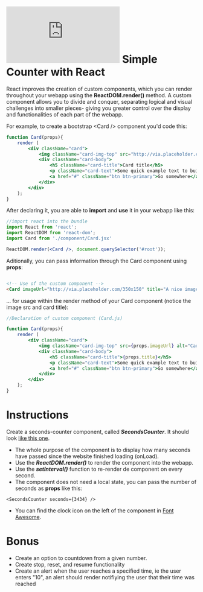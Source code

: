 # ![alt text](https://assets.breatheco.de/apis/img/images.php?blob&random&cat=icon&tags=breathecode,32) Simple Counter with React

React improves the creation of custom components, which you can render throughout your webapp using the **ReactDOM.render()** method. A custom component allows you to divide and conquer, separating logical and visual challenges into smaller pieces- giving you greater control over the display and functionalities of each part of the webapp.

For example, to create a bootstrap &#x3C;Card /&#x3E; component you'd code this:

```jsx
function Card(props){
    render (
        <div className="card">
            <img className="card-img-top" src="http://via.placeholder.com/350x150" alt="Card image cap" />
            <div className="card-body">
                <h5 className="card-title">Card title</h5>
                <p className="card-text">Some quick example text to build on the card title and fill the card's content.</p>
                <a href="#" className="btn btn-primary">Go somewhere</a>
            </div>
        </div>
    );
}
```

After declaring it, you are able to **import** and **use** it in your webapp like this:

```jsx
//import react into the bundle
import React from 'react';
import ReactDOM from 'react-dom';
import Card from './component/Card.jsx'

ReactDOM.render(<Card />, document.querySelector('#root'));
```

Aditionally, you can pass information through the Card component using **props**:

```html

<!-- Use of the custom component -->
<Card imageUrl="http://via.placeholder.com/350x150" title="A nice image" />

```

... for usage within the render method of your Card component (notice the image src and card title):

```jsx
//Declaration of custom component (Card.js)

function Card(props){
    render (
        <div className="card">
            <img className="card-img-top" src={props.imageUrl} alt="Card image cap" />
            <div className="card-body">
                <h5 className="card-title">{props.title}</h5>
                <p className="card-text">Some quick example text to build on the card title and fill the card's content.</p>
                <a href="#" className="btn btn-primary">Go somewhere</a>
            </div>
        </div>
    );
}
```

# Instructions

Create a seconds-counter component, called ***SecondsCounter***. It should look [like this one](https://projects.breatheco.de/json?slug=simple-counter-react&preview).

- The whole purpose of the component is to display how many seconds have passed since the website finished loading (onLoad).
- Use the ***ReactDOM.render()*** to render the component into the webapp.
- Use the ***setInterval()*** function to re-render de component on every second.
- The component does not need a local state, you can pass the number of seconds as **props** like this:
```
<SecondsCounter seconds={3434} />

```
- You can find the clock icon on the left of the component in [Font Awesome](https://fontawesome.com/).

# Bonus
- Create an option to countdown from a given number.
- Create stop, reset, and resume functionality
- Create an alert when the user reaches a specified time, ie the user enters "10", an alert should render notifiying the user that their time was reached
